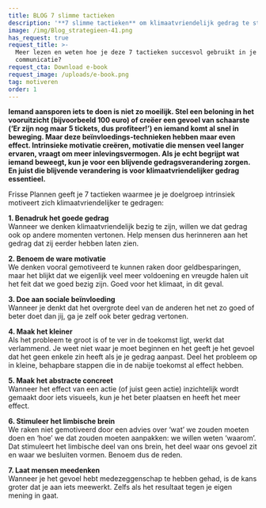 ```yaml
---
title: BLOG 7 slimme tactieken
description: '**7 slimme tactieken** om klimaatvriendelijk gedrag te stimuleren'
image: /img/Blog_strategieen-41.png
has_request: true
request_title: >-
  Meer lezen en weten hoe je deze 7 tactieken succesvol gebruikt in je
  communicatie?
request_cta: Download e-book
request_image: /uploads/e-book.png
tag: motiveren
order: 1
---
```


**Iemand aansporen iets te doen is niet zo moeilijk. Stel een beloning in het vooruitzicht (bijvoorbeeld 100 euro) of cre&euml;er een gevoel van schaarste (‘Er zijn nog maar 5 tickets, dus profiteer\!’) en iemand komt al snel in beweging. Maar deze be&iuml;nvloedings-technieken hebben maar even effect. Intrinsieke motivatie cre&euml;ren, motivatie die mensen veel langer ervaren, vraagt om meer inlevingsvermogen. Als je echt begrijpt wat iemand beweegt, kun je voor een blijvende gedragsverandering zorgen. En juist die blijvende verandering is voor klimaatvriendelijker gedrag essentieel.**

Frisse Plannen geeft je 7 tactieken waarmee je je doelgroep intrinsiek motiveert zich klimaatvriendelijker te gedragen:

**1\. Benadruk het goede gedrag**<br>Wanneer we denken klimaatvriendelijk bezig te zijn, willen we dat gedrag ook op andere momenten vertonen. Help mensen dus herinneren aan het gedrag dat zij eerder hebben laten zien.

**2\. Benoem de ware motivatie**<br>We denken vooral gemotiveerd te kunnen raken door geldbesparingen, maar het blijkt dat we eigenlijk veel meer voldoening en vreugde halen uit het feit dat we goed bezig zijn. Goed voor het klimaat, in dit geval.

**3\. Doe aan sociale be&iuml;nvloeding**<br>Wanneer je denkt dat het overgrote deel van de anderen het net zo goed of beter doet dan jij, ga je zelf ook beter gedrag vertonen.

**4\. Maak het kleiner**<br>Als het probleem te groot is of te ver in de toekomst ligt, werkt dat verlammend. Je weet niet waar je moet beginnen en het geeft je het gevoel dat het geen enkele zin heeft als je je gedrag aanpast. Deel het probleem op in kleine, behapbare stappen die in de nabije toekomst al effect hebben.

**5\. Maak het abstracte concreet**<br>Wanneer het effect van een actie (of juist geen actie) inzichtelijk wordt gemaakt door iets visueels, kun je het beter plaatsen en heeft het meer effect.

**6\. Stimuleer het limbische brein**<br>We raken niet gemotiveerd door een advies over ‘wat’ we zouden moeten doen en ‘hoe’ we dat zouden moeten aanpakken: we willen weten ‘waarom’. Dat stimuleert het limbische deel van ons brein, het deel waar ons gevoel zit en waar we besluiten vormen. Benoem dus de reden.

**7\. Laat mensen meedenken**<br>Wanneer je het gevoel hebt medezeggenschap te hebben gehad, is de kans groter dat je aan iets meewerkt. Zelfs als het resultaat tegen je eigen mening in gaat.